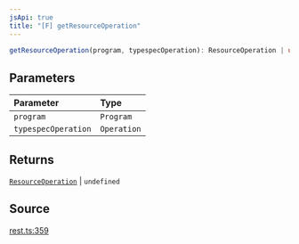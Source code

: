 ```yaml
---
jsApi: true
title: "[F] getResourceOperation"
---
```


```ts
getResourceOperation(program, typespecOperation): ResourceOperation | undefined
```

## Parameters

| Parameter           | Type        |
| :------------------ | :---------- |
| `program`           | `Program`   |
| `typespecOperation` | `Operation` |

## Returns

[`ResourceOperation`](Interface.ResourceOperation.md) \| `undefined`

## Source

[rest.ts:359](https://github.com/markcowl/cadl/blob/3db15286/packages/rest/src/rest.ts#L359)
